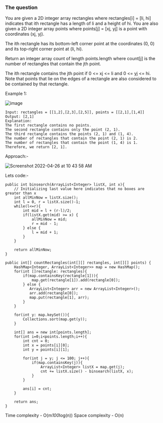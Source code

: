 ### The question

You are given a 2D integer array rectangles where rectangles[i] = [li, hi] indicates that ith rectangle has a length of li and a height of hi. You are also given a 2D integer array points where points[j] = [xj, yj] is a point with coordinates (xj, yj).

The ith rectangle has its bottom-left corner point at the coordinates (0, 0) and its top-right corner point at (li, hi).

Return an integer array count of length points.length where count[j] is the number of rectangles that contain the jth point.

The ith rectangle contains the jth point if 0 <= xj <= li and 0 <= yj <= hi. Note that points that lie on the edges of a rectangle are also considered to be contained by that rectangle.

Example 1:

![image](https://user-images.githubusercontent.com/18497513/165225268-646d9567-e8d8-4854-af1c-918b59ab42b4.png)

```
Input: rectangles = [[1,2],[2,3],[2,5]], points = [[2,1],[1,4]]
Output: [2,1]
Explanation: 
The first rectangle contains no points.
The second rectangle contains only the point (2, 1).
The third rectangle contains the points (2, 1) and (1, 4).
The number of rectangles that contain the point (2, 1) is 2.
The number of rectangles that contain the point (1, 4) is 1.
Therefore, we return [2, 1].
```

Approach:-

![Screenshot 2022-04-26 at 10 43 58 AM](https://user-images.githubusercontent.com/18497513/165226437-5ad37d39-692f-4905-9e06-8548dea607d6.png)

Lets code:-

```
public int binsearch(ArrayList<Integer> listX, int x){
    // Initializing last value here indicates that no boxes are greater than x
    int allMinNow = listX.size();
    int l = 0, r = listX.size()-1;
    while(l<=r){
        int mid = l + (r-l)/2;
        if(listX.get(mid) >= x) {
            allMinNow = mid;
            r = mid - 1;
        } else {
            l = mid + 1;
        }
    }

    return allMinNow;
}

public int[] countRectangles(int[][] rectangles, int[][] points) {
    HashMap<Integer, ArrayList<Integer>> map = new HashMap();
    for(int []rectangle: rectangles){
        if(map.containsKey(rectangle[1])){
            map.get(rectangle[1]).add(rectangle[0]);
        } else {
           ArrayList<Integer> arr = new ArrayList<Integer>();
           arr.add(rectangle[0]);
           map.put(rectangle[1], arr);   
        }
    }

    for(int y: map.keySet()){
        Collections.sort(map.get(y));
    }

    int[] ans = new int[points.length];
    for(int i=0;i<points.length;i++){
        int cnt = 0;
        int x = points[i][0];
        int y = points[i][1];

        for(int j = y; j <= 100; j++){
            if(map.containsKey(j)){
                ArrayList<Integer> listX = map.get(j);
                cnt += listX.size() - binsearch(listX, x);
            }   
        }

        ans[i] = cnt;
    }

    return ans;
}
```

Time complexity - O(m*100*log(n))
Space complexity - O(n)
